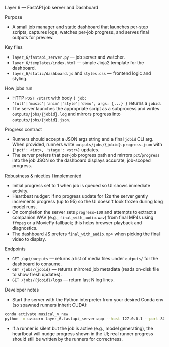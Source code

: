 Layer 6 — FastAPI job server and Dashboard

Purpose
- A small job manager and static dashboard that launches per-step scripts, captures logs, watches per-job progress, and serves final outputs for preview.

Key files
- `layer_6/fastapi_server.py` — job server and watcher.
- `layer_6/templates/index.html` — simple Jinja2 template for the dashboard.
- `layer_6/static/dashboard.js` and `styles.css` — frontend logic and styling.

How jobs run
- HTTP `POST /start` with body `{ job: 'full'|'music'|'anim'|'style'|'demo', args: {...} }` returns a `jobid`.
- The server launches the appropriate script as a subprocess and writes `outputs/jobs/{jobid}.log` and mirrors progress into `outputs/jobs/{jobid}.json`.

Progress contract
- Runners should accept a JSON args string and a final `jobid` CLI arg. When provided, runners write `outputs/jobs/{jobid}.progress.json` with `{'pct': <int>, 'stage': <str>}` updates.
- The server prefers that per-job progress path and mirrors `pct`/`progress` into the job JSON so the dashboard displays accurate, job-scoped progress.

Robustness & niceties I implemented
- Initial progress set to 1 when job is queued so UI shows immediate activity.
- Heartbeat nudger: if no progress update for 12s the server gently increments progress (up to 95) so the UI doesn't look frozen during long model runs.
- On completion the server sets `progress=100` and attempts to extract a companion WAV (e.g., `final_with_audio.wav`) from final MP4s using `ffmpeg` or a MoviePy fallback; this helps browser playback and diagnostics.
- The dashboard JS prefers `final_with_audio.mp4` when picking the final video to display.

Endpoints
- `GET /api/outputs` — returns a list of media files under `outputs/` for the dashboard to consume.
- `GET /jobs/{jobid}` — returns mirrored job metadata (reads on-disk file to show fresh updates).
- `GET /jobs/{jobid}/logs` — return last N log lines.

Developer notes
- Start the server with the Python interpreter from your desired Conda env (so spawned runners inherit CUDA):
```cmd
conda activate musical_v_new
python -m uvicorn layer_6.fastapi_server:app --host 127.0.0.1 --port 8000
```
- If a runner is silent but the job is active (e.g., model generating), the heartbeat will nudge progress shown in the UI; real runner progress should still be written by the runners for correctness.
